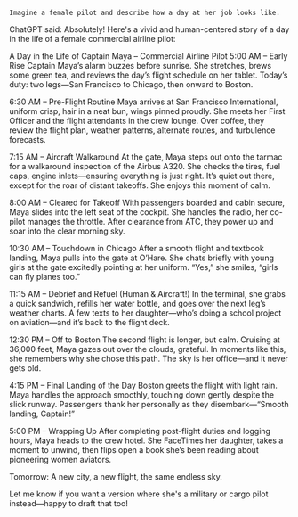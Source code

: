 `Imagine a female pilot and describe how a day at her job looks like.`


ChatGPT said:
Absolutely! Here's a vivid and human-centered story of a day in the life of a female commercial airline pilot:

A Day in the Life of Captain Maya – Commercial Airline Pilot
5:00 AM – Early Rise
Captain Maya’s alarm buzzes before sunrise. She stretches, brews some green tea, and reviews the day’s flight schedule on her tablet. Today’s duty: two legs—San Francisco to Chicago, then onward to Boston.

6:30 AM – Pre-Flight Routine
Maya arrives at San Francisco International, uniform crisp, hair in a neat bun, wings pinned proudly. She meets her First Officer and the flight attendants in the crew lounge. Over coffee, they review the flight plan, weather patterns, alternate routes, and turbulence forecasts.

7:15 AM – Aircraft Walkaround
At the gate, Maya steps out onto the tarmac for a walkaround inspection of the Airbus A320. She checks the tires, fuel caps, engine inlets—ensuring everything is just right. It’s quiet out there, except for the roar of distant takeoffs. She enjoys this moment of calm.

8:00 AM – Cleared for Takeoff
With passengers boarded and cabin secure, Maya slides into the left seat of the cockpit. She handles the radio, her co-pilot manages the throttle. After clearance from ATC, they power up and soar into the clear morning sky.

10:30 AM – Touchdown in Chicago
After a smooth flight and textbook landing, Maya pulls into the gate at O’Hare. She chats briefly with young girls at the gate excitedly pointing at her uniform. “Yes,” she smiles, “girls can fly planes too.”

11:15 AM – Debrief and Refuel (Human & Aircraft!)
In the terminal, she grabs a quick sandwich, refills her water bottle, and goes over the next leg’s weather charts. A few texts to her daughter—who’s doing a school project on aviation—and it’s back to the flight deck.

12:30 PM – Off to Boston
The second flight is longer, but calm. Cruising at 36,000 feet, Maya gazes out over the clouds, grateful. In moments like this, she remembers why she chose this path. The sky is her office—and it never gets old.

4:15 PM – Final Landing of the Day
Boston greets the flight with light rain. Maya handles the approach smoothly, touching down gently despite the slick runway. Passengers thank her personally as they disembark—“Smooth landing, Captain!”

5:00 PM – Wrapping Up
After completing post-flight duties and logging hours, Maya heads to the crew hotel. She FaceTimes her daughter, takes a moment to unwind, then flips open a book she’s been reading about pioneering women aviators.

Tomorrow: A new city, a new flight, the same endless sky.

Let me know if you want a version where she's a military or cargo pilot instead—happy to draft that too!